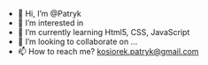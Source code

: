 - 👋 Hi, I’m @Patryk
- 👀 I’m interested in 
- 🌱 I’m currently learning Html5, CSS, JavaScript
- 💞️ I’m looking to collaborate on ...
- 📫 How to reach me? kosiorek.patryk@gmail.com

<!---
riwers/riwers is a ✨ special ✨ repository because its `README.md` (this file) appears on your GitHub profile.
You can click the Preview link to take a look at your changes.
--->
